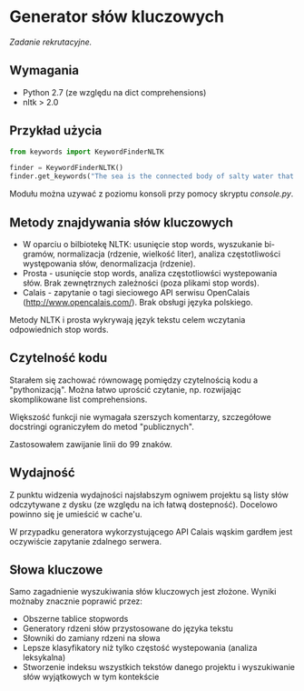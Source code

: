 Generator słów kluczowych
==============================
*Zadanie rekrutacyjne.*

Wymagania
---------
* Python 2.7 (ze względu na dict comprehensions)
* nltk > 2.0

Przykład użycia
---------------
```python
from keywords import KeywordFinderNLTK

finder = KeywordFinderNLTK()
finder.get_keywords("The sea is the connected body of salty water that covers over 70 percent of the Earth's surface.")
```

Modułu można uzywać z poziomu konsoli przy pomocy skryptu *console.py*.

Metody znajdywania słów kluczowych
----------------------------------
* W oparciu o bilbiotekę NLTK: usunięcie stop words, wyszukanie bi-gramów, normalizacja (rdzenie, wielkość liter), analiza częstotliwości występowania słów, denormalizacja (rdzenie).
* Prosta - usunięcie stop words, analiza częstotliowści wystepowania słów. Brak zewnętrznych zależności (poza plikami stop words).
* Calais - zapytanie o tagi sieciowego API serwisu OpenCalais (http://www.opencalais.com/). Brak obsługi języka polskiego.

Metody NLTK i prosta wykrywają język tekstu celem wczytania odpowiednich stop words.

Czytelność kodu
---------------
Starałem się zachować równowagę pomiędzy czytelnością kodu a "pythonizacją". Można łatwo uprościć czytanie, np. rozwijając skomplikowane list comprehensions.

Większość funkcji nie wymagała szerszych komentarzy, szczegółowe docstringi ograniczyłem do metod "publicznych".

Zastosowałem zawijanie linii do 99 znaków.

Wydajność
---------
Z punktu widzenia wydajności najsłabszym ogniwem projektu są listy słów odczytywane z dysku (ze względu na ich łatwą dostepność). Docelowo powinno się je umieścić w cache'u.

W przypadku generatora wykorzystującego API Calais wąskim gardłem jest oczywiście zapytanie zdalnego serwera.

Słowa kluczowe
--------------
Samo zagadnienie wyszukiwania słów kluczowych jest złożone. Wyniki możnaby znacznie poprawić przez:
* Obszerne tablice stopwords
* Generatory rdzeni słów przystosowane do języka tekstu
* Słowniki do zamiany rdzeni na słowa
* Lepsze klasyfikatory niż tylko częstość wystepowania (analiza leksykalna)
* Stworzenie indeksu wszystkich tekstów danego projektu i wyszukiwanie słów wyjątkowych w tym kontekście
